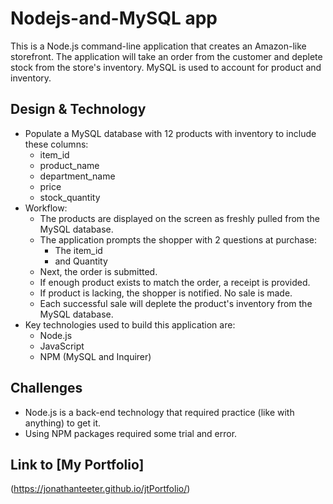 # Nodejs-and-MySQL app
This is a Node.js command-line application that creates an Amazon-like storefront.  The application will take an order from the customer and deplete stock from the store's inventory.  MySQL is used to account for product and inventory.

## Design & Technology
* Populate a MySQL database with 12 products with inventory to include these columns:
    * item_id
    * product_name
    * department_name
    * price
    * stock_quantity
* Workflow:
    * The products are displayed on the screen as freshly pulled from the MySQL database.
    * The application prompts the shopper with 2 questions at purchase:
        * The item_id
        * and Quantity
    * Next, the order is submitted.
    * If enough product exists to match the order, a receipt is provided.
    * If product is lacking, the shopper is notified.  No sale is made.
    * Each successful sale will deplete the product's inventory from the MySQL database.
* Key technologies used to build this application are:
    * Node.js
    * JavaScript 
    * NPM (MySQL and Inquirer)

## Challenges
* Node.js is a back-end technology that required practice (like with anything) to get it.
* Using NPM packages required some trial and error.

## Link to [My Portfolio] 
(https://jonathanteeter.github.io/jtPortfolio/)